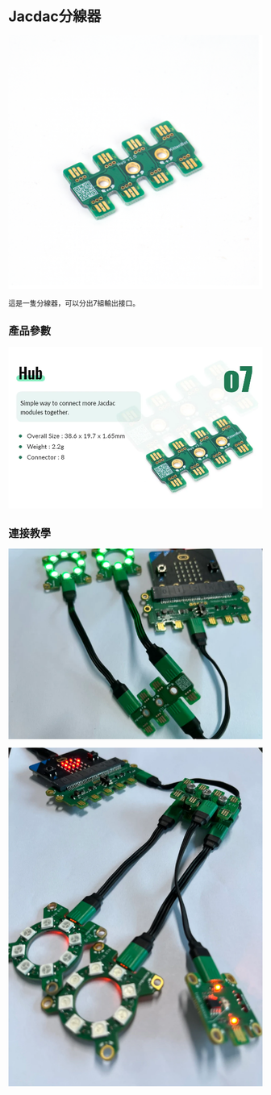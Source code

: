 # Jacdac分線器

![](./images/hub1.png)

這是一隻分線器，可以分出7組輸出接口。

## 產品參數

![](./images/hub2.png)

## 連接教學

![](./images/hub3.png)

![](./images/hub4.png)